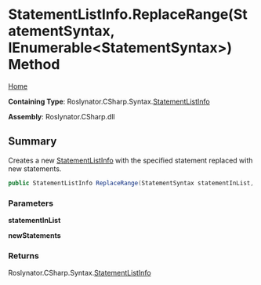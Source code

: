 <a name="_top"></a>

# StatementListInfo\.ReplaceRange\(StatementSyntax, IEnumerable\<StatementSyntax>\) Method

[Home](../../../../../README.md#_top)

**Containing Type**: Roslynator\.CSharp\.Syntax\.[StatementListInfo](../README.md#_top)

**Assembly**: Roslynator\.CSharp\.dll

## Summary

Creates a new [StatementListInfo](../README.md#_top) with the specified statement replaced with new statements\.

```csharp
public StatementListInfo ReplaceRange(StatementSyntax statementInList, IEnumerable<StatementSyntax> newStatements)
```

### Parameters

**statementInList**

**newStatements**

### Returns

Roslynator\.CSharp\.Syntax\.[StatementListInfo](../README.md#_top)

